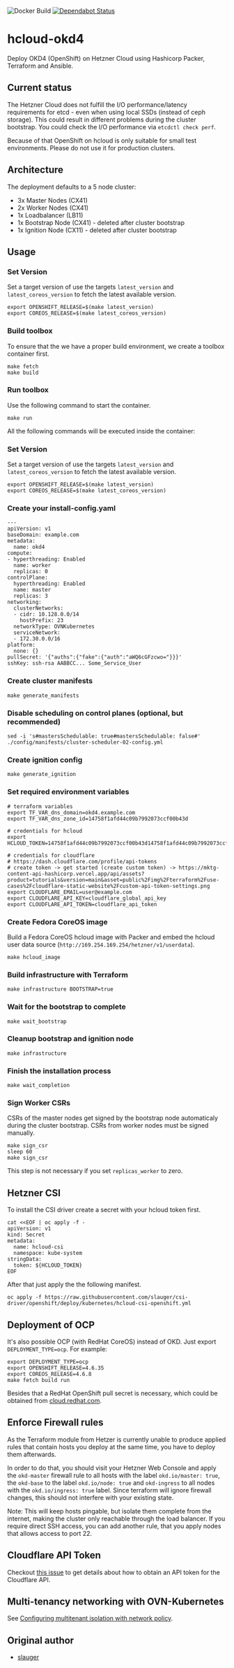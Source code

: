 ![Docker Build](https://github.com/slauger/hcloud-okd4/workflows/Docker%20Build/badge.svg) [![Dependabot Status](https://api.dependabot.com/badges/status?host=github&repo=slauger/hcloud-okd4)](https://dependabot.com)


# hcloud-okd4

Deploy OKD4 (OpenShift) on Hetzner Cloud using Hashicorp Packer, Terraform and Ansible.

## Current status

The Hetzner Cloud does not fulfill the I/O performance/latency requirements for etcd - even when using local SSDs (instead of ceph storage). This could result in different problems during the cluster bootstrap. You could check the I/O performance via `etcdctl check perf`.

Because of that OpenShift on hcloud is only suitable for small test environments. Please do not use it for production clusters.

## Architecture

The deployment defaults to a 5 node cluster:

- 3x Master Nodes (CX41)
- 2x Worker Nodes (CX41)
- 1x Loadbalancer (LB11)
- 1x Bootstrap Node (CX41) - deleted after cluster bootstrap
- 1x Ignition Node (CX11) - deleted after cluster bootstrap

## Usage

### Set Version

Set a target version of use the targets `latest_version` and `latest_coreos_version` to fetch the latest available version.

```
export OPENSHIFT_RELEASE=$(make latest_version)
export COREOS_RELEASE=$(make latest_coreos_version)
```

### Build toolbox

To ensure that the we have a proper build environment, we create a toolbox container first.

```
make fetch
make build
```

### Run toolbox

Use the following command to start the container.

```
make run
```

All the following commands will be executed inside the container:

### Set Version

Set a target version of use the targets `latest_version` and `latest_coreos_version` to fetch the latest available version.

```
export OPENSHIFT_RELEASE=$(make latest_version)
export COREOS_RELEASE=$(make latest_coreos_version)
```

### Create your install-config.yaml

```
---
apiVersion: v1
baseDomain: example.com
metadata:
  name: okd4
compute:
- hyperthreading: Enabled
  name: worker
  replicas: 0
controlPlane:
  hyperthreading: Enabled
  name: master
  replicas: 3
networking:
  clusterNetworks:
  - cidr: 10.128.0.0/14
    hostPrefix: 23
  networkType: OVNKubernetes
  serviceNetwork:
  - 172.30.0.0/16
platform:
  none: {}
pullSecret: '{"auths":{"fake":{"auth":"aWQ6cGFzcwo="}}}'
sshKey: ssh-rsa AABBCC... Some_Service_User
```

### Create cluster manifests

```
make generate_manifests
```

### Disable scheduling on control planes (optional, but recommended)
```
sed -i 's#mastersSchedulable: true#mastersSchedulable: false#' ./config/manifests/cluster-scheduler-02-config.yml
```

### Create ignition config

```
make generate_ignition
```

### Set required environment variables

```
# terraform variables
export TF_VAR_dns_domain=okd4.example.com
export TF_VAR_dns_zone_id=14758f1afd44c09b7992073ccf00b43d

# credentials for hcloud
export HCLOUD_TOKEN=14758f1afd44c09b7992073ccf00b43d14758f1afd44c09b7992073ccf00b43d

# credentials for cloudflare
# https://dash.cloudflare.com/profile/api-tokens
# create token -> get started (create custom token) -> https://mktg-content-api-hashicorp.vercel.app/api/assets?product=tutorials&version=main&asset=public%2Fimg%2Fterraform%2Fuse-cases%2Fcloudflare-static-website%2Fcustom-api-token-settings.png
export CLOUDFLARE_EMAIL=user@example.com
export CLOUDFLARE_API_KEY=cloudflare_global_api_key
export CLOUDFLARE_API_TOKEN=cloudflare_api_token
```

### Create Fedora CoreOS image

Build a Fedora CoreOS hcloud image with Packer and embed the hcloud user data source (`http://169.254.169.254/hetzner/v1/userdata`).

```
make hcloud_image
```

### Build infrastructure with Terraform

```
make infrastructure BOOTSTRAP=true
```

### Wait for the bootstrap to complete

```
make wait_bootstrap
```

### Cleanup bootstrap and ignition node

```
make infrastructure
```

### Finish the installation process

```
make wait_completion
```

### Sign Worker CSRs

CSRs of the master nodes get signed by the bootstrap node automaticaly during the cluster bootstrap. CSRs from worker nodes must be signed manually.

```
make sign_csr
sleep 60
make sign_csr
```

This step is not necessary if you set `replicas_worker` to zero.

## Hetzner CSI

To install the CSI driver create a secret with your hcloud token first.

```
cat <<EOF | oc apply -f -
apiVersion: v1
kind: Secret
metadata:
  name: hcloud-csi
  namespace: kube-system
stringData:
  token: ${HCLOUD_TOKEN}
EOF
```

After that just apply the the following manifest.

```
oc apply -f https://raw.githubusercontent.com/slauger/csi-driver/openshift/deploy/kubernetes/hcloud-csi-openshift.yml
```

## Deployment of OCP

It's also possible OCP (with RedHat CoreOS) instead of OKD. Just export `DEPLOYMENT_TYPE=ocp`. For example:

```
export DEPLOYMENT_TYPE=ocp
export OPENSHIFT_RELEASE=4.6.35
export COREOS_RELEASE=4.6.8
make fetch build run
```

Besides that a RedHat OpenShift pull secret is necessary, which could be obtained from [cloud.redhat.com](https://cloud.redhat.com/).

## Enforce Firewall rules

As the Terraform module from Hetzer is currently unable to produce applied rules that contain hosts you deploy at the same time, you have to deploy them afterwards.

In order to do that, you should visit your Hetzner Web Console and apply the `okd-master` firewall rule to all hosts with the label `okd.io/master: true`, the `okd-base` to the label `okd.io/node: true` and `okd-ingress` to all nodes with the `okd.io/ingress: true` label. Since terraform will ignore firewall changes, this should not interfere with your existing state.

Note: This will keep hosts pingable, but isolate them complete from the internet, making the cluster only reachable through the load balancer. If you require direct SSH access, you can add another rule, that you apply nodes that allows access to port 22.

## Cloudflare API Token

Checkout [this issue](https://github.com/slauger/hcloud-okd4/issues/176) to get details about how to obtain an API token for the Cloudflare API.

## Multi-tenancy networking with OVN-Kubernetes
See [Configuring multitenant isolation with network policy](https://docs.openshift.com/container-platform/4.10/networking/network_policy/multitenant-network-policy.html).

## Original author

- [slauger](https://github.com/slauger)
